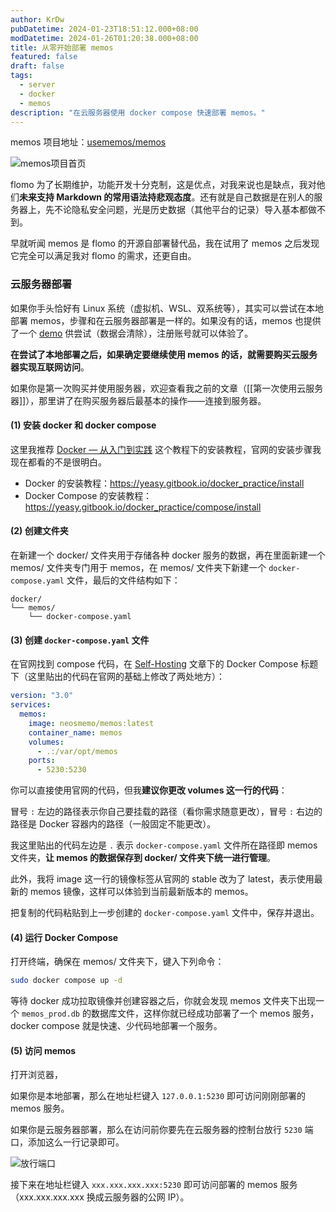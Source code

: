 ```yaml
---
author: KrDw
pubDatetime: 2024-01-23T18:51:12.000+08:00
modDatetime: 2024-01-26T01:20:38.000+08:00
title: 从零开始部署 memos
featured: false
draft: false
tags:
  - server
  - docker
  - memos
description: "在云服务器使用 docker compose 快速部署 memos。"
---
```


memos 项目地址：[usememos/memos](https://github.com/usememos/memos)

![memos项目首页](https://img.k1r.in/2024/05/picgo_9abc564351e582e4de081ee9f6dc6d94.png)

flomo 为了长期维护，功能开发十分克制，这是优点，对我来说也是缺点，我对他们**未来支持 Markdown 的常用语法持悲观态度**。还有就是自己数据是在别人的服务器上，先不论隐私安全问题，光是历史数据（其他平台的记录）导入基本都做不到。

早就听闻 memos 是 flomo 的开源自部署替代品，我在试用了 memos 之后发现它完全可以满足我对 flomo 的需求，还更自由。

### 云服务器部署

如果你手头恰好有 Linux 系统（虚拟机、WSL、双系统等），其实可以尝试在本地部署 memos，步骤和在云服务器部署是一样的。如果没有的话，memos 也提供了一个 [demo](https://demo.usememos.com/) 供尝试（数据会清除），注册账号就可以体验了。

**在尝试了本地部署之后，如果确定要继续使用 memos 的话，就需要购买云服务器实现互联网访问**。

如果你是第一次购买并使用服务器，欢迎查看我之前的文章（[[第一次使用云服务器]]），那里讲了在购买服务器后最基本的操作——连接到服务器。

#### (1) 安装 docker 和 docker compose

这里我推荐 [Docker — 从入门到实践](https://yeasy.gitbook.io/docker_practice/) 这个教程下的安装教程，官网的安装步骤我现在都看的不是很明白。

- Docker 的安装教程：https://yeasy.gitbook.io/docker_practice/install
- Docker Compose 的安装教程：https://yeasy.gitbook.io/docker_practice/compose/install

#### (2) 创建文件夹

在新建一个 docker/ 文件夹用于存储各种 docker 服务的数据，再在里面新建一个 memos/ 文件夹专门用于 memos，在 memos/ 文件夹下新建一个 `docker-compose.yaml` 文件，最后的文件结构如下：

```
docker/
└── memos/
    └── docker-compose.yaml
```

#### (3) 创建 `docker-compose.yaml` 文件

在官网找到 compose 代码，在 [Self-Hosting](https://www.usememos.com/docs/install/self-hosting) 文章下的 Docker Compose 标题下（这里贴出的代码在官网的基础上修改了两处地方）：

```yaml
version: "3.0"
services:
  memos:
    image: neosmemo/memos:latest
    container_name: memos
    volumes:
      - .:/var/opt/memos
    ports:
      - 5230:5230
```

你可以直接使用官网的代码，但我**建议你更改 volumes 这一行的代码**：

冒号 `:` 左边的路径表示你自己要挂载的路径（看你需求随意更改），冒号 `:` 右边的路径是 Docker 容器内的路径（一般固定不能更改）。

我这里贴出的代码左边是 `.` 表示 `docker-compose.yaml` 文件所在路径即 memos 文件夹，**让 memos 的数据保存到 docker/ 文件夹下统一进行管理**。

此外，我将 image 这一行的镜像标签从官网的 stable 改为了 latest，表示使用最新的 memos 镜像，这样可以体验到当前最新版本的 memos。

把复制的代码粘贴到上一步创建的 `docker-compose.yaml` 文件中，保存并退出。

#### (4) 运行 Docker Compose

打开终端，确保在 memos/ 文件夹下，键入下列命令：

```bash
sudo docker compose up -d
```

等待 docker 成功拉取镜像并创建容器之后，你就会发现 memos 文件夹下出现一个 `memos_prod.db` 的数据库文件，这样你就已经成功部署了一个 memos 服务，docker compose 就是快速、少代码地部署一个服务。

#### (5) 访问 memos

打开浏览器，

如果你是本地部署，那么在地址栏键入 `127.0.0.1:5230` 即可访问刚刚部署的 memos 服务。

如果你是云服务器部署，那么在访问前你要先在云服务器的控制台放行 `5230` 端口，添加这么一行记录即可。

![放行端口](https://img.k1r.in/2024/05/picgo_363c72693eb489c7170d9f82df056c77.png)

接下来在地址栏键入 `xxx.xxx.xxx.xxx:5230` 即可访问部署的 memos 服务（xxx.xxx.xxx.xxx 换成云服务器的公网 IP）。
